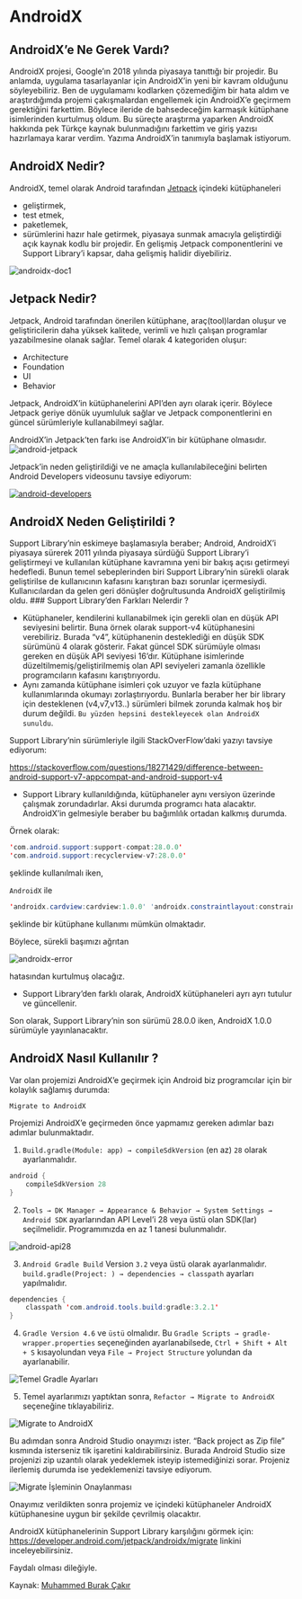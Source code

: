 # AndroidX

## AndroidX’e Ne Gerek Vardı?
AndroidX projesi, Google’ın 2018 yılında piyasaya tanıttığı bir projedir. Bu anlamda, uygulama tasarlayanlar için AndroidX’in yeni bir kavram olduğunu söyleyebiliriz. Ben de uygulamamı kodlarken çözemediğim bir hata aldım ve araştırdığımda projemi çakışmalardan engellemek için AndroidX’e geçirmem gerektiğini farkettim. Böylece ileride de bahsedeceğim karmaşık kütüphane isimlerinden kurtulmuş oldum. Bu süreçte araştırma yaparken AndroidX hakkında pek Türkçe kaynak bulunmadığını farkettim ve giriş yazısı hazırlamaya karar verdim. Yazıma AndroidX’in tanımıyla başlamak istiyorum.

## AndroidX Nedir?
AndroidX, temel olarak Android tarafından [Jetpack](https://developer.android.com/jetpack) içindeki kütüphaneleri
- geliştirmek,
- test etmek,
- paketlemek,
- sürümlerini hazır hale getirmek,
piyasaya sunmak amacıyla geliştirdiği açık kaynak kodlu bir projedir. En gelişmiş Jetpack componentlerini ve Support Library’i kapsar, daha gelişmiş halidir diyebiliriz.

![androidx-doc1](/assets/images/androidx-doc1.png)

## Jetpack Nedir?
Jetpack, Android tarafından önerilen kütüphane, araç(tool)lardan oluşur ve geliştiricilerin daha yüksek kalitede, verimli ve hızlı çalışan programlar yazabilmesine olanak sağlar. Temel olarak 4 kategoriden oluşur:
- Architecture
- Foundation
- UI
- Behavior

Jetpack, AndroidX’in kütüphanelerini API’den ayrı olarak içerir. Böylece Jetpack geriye dönük uyumluluk sağlar ve Jetpack componentlerini en güncel sürümleriyle kullanabilmeyi sağlar.

AndroidX’in Jetpack’ten farkı ise AndroidX’in bir kütüphane olmasıdır.
![android-jetpack](/assets/images/android-jetpack.png)


Jetpack’in neden geliştirildiği ve ne amaçla kullanılabileceğini belirten Android Developers videosunu tavsiye ediyorum:

[![android-developers](https://img.youtube.com/vi/LmkKFCfmnhQ/0.jpg)](https://youtu.be/LmkKFCfmnhQ)

## AndroidX Neden Geliştirildi ?
Support Library’nin eskimeye başlamasıyla beraber; Android, AndroidX’i piyasaya sürerek 2011 yılında piyasaya sürdüğü Support Library’i geliştirmeyi ve kullanılan kütüphane kavramına yeni bir bakış açısı getirmeyi hedefledi. Bunun temel sebeplerinden biri Support Library’nin sürekli olarak geliştirilse de kullanıcının kafasını karıştıran bazı sorunlar içermesiydi. Kullanıcılardan da gelen geri dönüşler doğrultusunda AndroidX geliştirilmiş oldu.
### Support Library’den Farkları Nelerdir ?
- Kütüphaneler, kendilerini kullanabilmek için gerekli olan en düşük API seviyesini belirtir. Buna örnek olarak support-v4 kütüphanesini verebiliriz. Burada “v4”, kütüphanenin desteklediği en düşük SDK sürümünü 4 olarak gösterir. Fakat güncel SDK sürümüyle olması gereken en düşük API seviyesi 16’dır. Kütüphane isimlerinde düzeltilmemiş/geliştirilmemiş olan API seviyeleri zamanla özellikle programcıların kafasını karıştırıyordu.
- Aynı zamanda kütüphane isimleri çok uzuyor ve fazla kütüphane kullanımlarında okumayı zorlaştırıyordu. Bunlarla beraber her bir library için desteklenen (v4,v7,v13..) sürümleri bilmek zorunda kalmak hoş bir durum değildi. `Bu yüzden hepsini destekleyecek olan AndroidX sunuldu`.

Support Library’nin sürümleriyle ilgili StackOverFlow’daki yazıyı tavsiye ediyorum:

https://stackoverflow.com/questions/18271429/difference-between-android-support-v7-appcompat-and-android-support-v4

- Support Library kullanıldığında, kütüphaneler aynı versiyon üzerinde çalışmak zorundadırlar. Aksi durumda programcı hata alacaktır. AndroidX’in gelmesiyle beraber bu bağımlılık ortadan kalkmış durumda.

Örnek olarak:
```java
'com.android.support:support-compat:28.0.0'
'com.android.support:recyclerview-v7:28.0.0'
```

şeklinde kullanılmalı iken,

`AndroidX` ile
```java
'androidx.cardview:cardview:1.0.0' 'androidx.constraintlayout:constraintlayout:1.1.3'
```
şeklinde bir kütüphane kullanımı mümkün olmaktadır.

Böylece, sürekli başımızı ağrıtan

![androidx-error](/assets/images/android-v4-v7-error.png)

hatasından kurtulmuş olacağız.

- Support Library’den farklı olarak, AndroidX kütüphaneleri ayrı ayrı tutulur ve güncellenir.

Son olarak, Support Library’nin son sürümü 28.0.0 iken, AndroidX 1.0.0 sürümüyle yayınlanacaktır.

## AndroidX Nasıl Kullanılır ?
Var olan projemizi AndroidX’e geçirmek için Android biz programcılar için bir kolaylık sağlamış durumda:

`Migrate to AndroidX`

Projemizi AndroidX’e geçirmeden önce yapmamız gereken adımlar bazı adımlar bulunmaktadır.

1. `Build.gradle(Module: app) → compileSdkVersion` (en az) `28` olarak ayarlanmalıdır.

```java
android {
    compileSdkVersion 28
}
````

2. `Tools → DK Manager → Appearance & Behavior → System Settings → Android SDK` ayarlarından API Level’i 28 veya üstü olan SDK(lar) seçilmelidir. Programımızda en az 1 tanesi bulunmalıdır.

![android-api28](/assets/images/android-api28.png)

3. `Android Gradle Build` Version `3.2` veya üstü olarak ayarlanmalıdır.
`build.gradle(Project: ) → dependencies → classpath` ayarları yapılmalıdır.

```java
dependencies {
    classpath 'com.android.tools.build:gradle:3.2.1'
}
```

4. `Gradle Version 4.6` ve `üstü` olmalıdır.
Bu `Gradle Scripts → gradle-wrapper.properties` seçeneğinden ayarlanabilsede, `Ctrl + Shift + Alt + S` kısayolundan veya `File → Project Structure` yolundan da ayarlanabilir.

![Temel Gradle Ayarları](/assets/images/gradle-structure.png)


5. Temel ayarlarımızı yaptıktan sonra, `Refactor → Migrate to AndroidX` seçeneğine tıklayabiliriz.

![Migrate to AndroidX](/assets/images/migrate-file.png)


Bu adımdan sonra Android Studio onayımızı ister. “Back project as Zip file” kısmında isterseniz tik işaretini kaldırabilirsiniz. Burada Android Studio size projenizi zip uzantılı olarak yedeklemek isteyip istemediğinizi sorar. Projeniz ilerlemiş durumda ise yedeklemenizi tavsiye ediyorum.

![Migrate İşleminin Onaylanması](/assets/images/migrate-warn.png)

Onayımız verildikten sonra projemiz ve içindeki kütüphaneler AndroidX kütüphanesine uygun bir şekilde çevrilmiş olacaktır.

AndroidX kütüphanelerinin Support Library karşılığını görmek için:
https://developer.android.com/jetpack/androidx/migrate
linkini inceleyebilirsiniz.

Faydalı olması dileğiyle.

Kaynak: [Muhammed Burak Çakır](https://medium.com/@mburakcakir)
